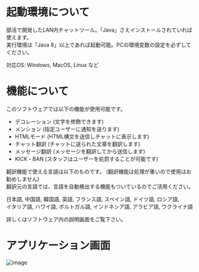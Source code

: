 # 起動環境について
部活で開発したLAN内チャットツール。「Java」さえインストールされていれば使えます。  
実行環境は「Java 8」以上であれば起動可能。PCの環境変数の設定を必ずしてください。

対応OS: Windows, MacOS, Linux など
# 機能について
このソフトウェアでは以下の機能が使用可能です。

- デコレーション (文字を修飾できます)
- メンション (指定ユーザーに通知を送ります)
- HTMLモード (HTML構文を送信しチャットに表示します)
- チャット翻訳 (チャットに送られた文章を翻訳します)
- メッセージ翻訳 (メッセージを翻訳してから送信します)
- KICK・BAN (スタッフはユーザーを処罰することが可能です)

翻訳機能で使える言語は以下のものです。 (翻訳機能は処理が重いので使用はお勧めしません)  
翻訳元の言語では、言語を自動検出する機能もついているのでご活用ください。 

日本語, 中国語, 韓国語, 英語, フランス語, スペイン語, ドイツ語, ロシア語,  
イタリア語, ハワイ語, ポルトガル語, インドネシア語, アラビア語, ウクライナ語

詳しくはソフトウェア内の説明画面をご覧下さい。
# アプリケーション画面
![image](https://user-images.githubusercontent.com/109849033/180603413-d9260584-eb67-436d-a648-d3eca091d1da.png)

